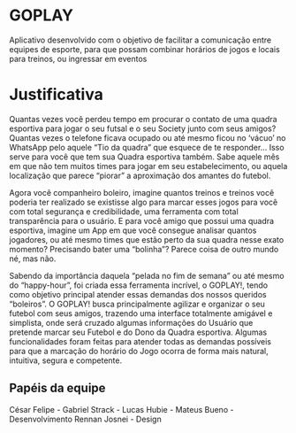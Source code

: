 # GOPLAY
Aplicativo desenvolvido com o objetivo de facilitar a comunicação entre equipes de esporte, para que possam combinar horários de jogos e locais para treinos, ou ingressar em eventos
# Justificativa

Quantas vezes você perdeu tempo em procurar o contato de uma quadra esportiva para jogar o seu futsal e o seu Society junto com seus amigos? Quantas vezes o telefone ficava ocupado ou até mesmo ficou no ‘vácuo’ no WhatsApp pelo aquele “Tio da quadra” que esquece de te responder… Isso serve para você que tem sua Quadra esportiva também. Sabe aquele mês em que não tem muitos times para jogar em seu estabelecimento, ou aquela localização que parece “piorar” a aproximação dos amantes do futebol.

Agora você companheiro boleiro, imagine quantos treinos e treinos você poderia ter realizado se existisse algo para marcar esses jogos para você com total segurança e credibilidade, uma ferramenta com total transparência para o usuário. E para você amigo que possui uma quadra esportiva, imagine um App em que você consegue analisar quantos jogadores, ou até mesmo times que estão perto da sua quadra nesse exato momento? Precisando bater uma “bolinha”? Parece coisa de outro mundo né, mas não.

Sabendo da importância daquela “pelada no fim de semana” ou até mesmo do “happy-hour”, foi criada essa ferramenta incrível, o GOPLAY!, tendo como objetivo principal atender essas demandas dos nossos queridos “boleiros”.
 O GOPLAY! busca principalmente agilizar e organizar o seu futebol com seus amigos, trazendo uma interface totalmente amigável e simplista, onde será cruzado algumas informações do Usuário que pretende marcar seu Futebol e do Dono da Quadra esportiva. Algumas funcionalidades foram feitas para atender todas as demandas possíveis para que a marcação do horário do Jogo ocorra de forma mais natural, intuitiva, segura e competente.
## Papéis da equipe
César Felipe - 
Gabriel Strack - 
Lucas Hubie - 
Mateus Bueno - Desenvolvimento
Rennan Josnei - Design
